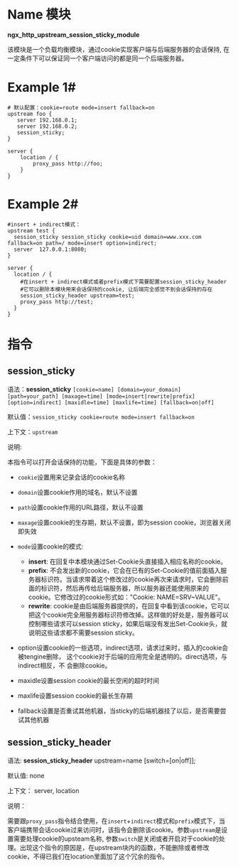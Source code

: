 # Name 模块
**ngx\_http\_upstream\_session\_sticky\_module**

该模块是一个负载均衡模块，通过cookie实现客户端与后端服务器的会话保持, 在一定条件下可以保证同一个客户端访问的都是同一个后端服务器。

# Example 1#

    # 默认配置：cookie=route mode=insert fallback=on
    upstream foo {
       server 192.168.0.1;
       server 192.168.0.2;
       session_sticky;
    }

    server {
        location / {
            proxy_pass http://foo;
        }
    }

# Example 2#

    #insert + indirect模式：
    upstream test {
      session_sticky session_sticky cookie=uid domain=www.xxx.com fallback=on path=/ mode=insert option=indirect;
      server  127.0.0.1:8080;
    }

    server {
      location / {
        #在insert + indirect模式或者prefix模式下需要配置session_sticky_header
        #它可以删除本模块用来会话保持的cookie, 让后端完全感觉不到会话保持的存在
        session_sticky_header upstream=test;
        proxy_pass http://test;
      }
    }

# 指令 #

## session_sticky ##

语法：**session_sticky** `[cookie=name] [domain=your_domain] [path=your_path] [maxage=time] [mode=insert|rewrite|prefix] [option=indirect] [maxidle=time] [maxlife=time] [fallback=on|off]`

默认值：`session_sticky cookie=route mode=insert fallback=on`

上下文：`upstream`

说明:

本指令可以打开会话保持的功能，下面是具体的参数：

+ `cookie`设置用来记录会话的cookie名称
+ `domain`设置cookie作用的域名，默认不设置
+ `path`设置cookie作用的URL路径，默认不设置
+ `maxage`设置cookie的生存期，默认不设置，即为session cookie，浏览器关闭即失效
+ `mode`设置cookie的模式:
    - **insert**: 在回复中本模块通过Set-Cookie头直接插入相应名称的cookie。
    - **prefix**: 不会发出新的cookie，它会在已有的Set-Cookie的值前面插入服务器标识符。当请求带着这个修改过的cookie再次来请求时，它会删除前面的标识符，然后再传给后端服务器，所以服务器还能使用原来的cookie。它修改过的cookie形式如："Cookie: NAME=SRV~VALUE"。
    - **rewrite**: cookie是由后端服务器提供的，在回复中看到该cookie，它可以把这个cookie完全用服务器标识符修改掉。这样做的好处是，服务器可以控制哪些请求可以session sticky，如果后端没有发出Set-Cookie头，就说明这些请求都不需要session sticky。

+   option设置cookie的一些选项，indirect选项，请求过来时，插入的cookie会被tengine删除，
这个cookie对于后端的应用完全是透明的。direct选项，与indirect相反，不
会删除cookie。
+   maxidle设置session cookie的最长空闲的超时时间
+   maxlife设置session cookie的最长生存期
+   fallback设置是否重试其他机器，当sticky的后端机器挂了以后，是否需要尝试其他机器

## session\_sticky\_header ##

语法: **session\_sticky\_header** upstream=name [switch=[on|off]];

默认值: none

上下文： server, location

说明：

需要跟`proxy_pass`指令结合使用，在`insert`+`indirect`模式和`prefix`模式下，当客户端携带会话cookie过来访问时，该指令会删除该cookie。参数`upstream`是设置需要处理cookie的upsteam名称, 参数`switch`是关闭或者开启对于cookie的处理。出现这个指令的原因是，在upstream块内的函数，不能删除或者修改cookie，不得已我们在location里面加了这个冗余的指令。
